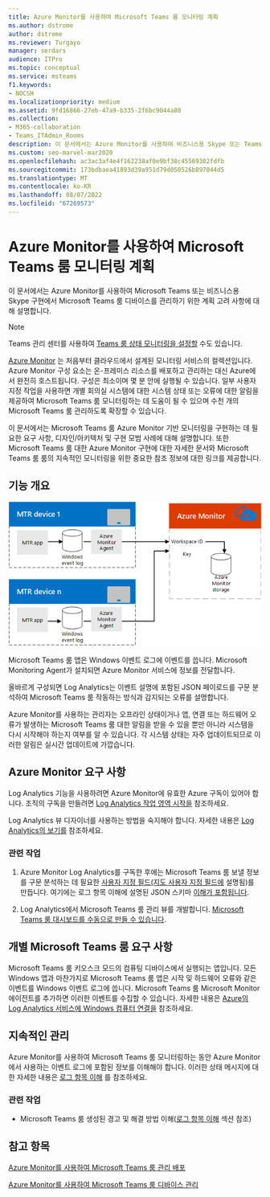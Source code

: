 ```yaml
---
title: Azure Monitor를 사용하여 Microsoft Teams 룸 모니터링 계획
ms.author: dstrome
author: dstrome
ms.reviewer: Turgayo
manager: serdars
audience: ITPro
ms.topic: conceptual
ms.service: msteams
f1.keywords:
- NOCSH
ms.localizationpriority: medium
ms.assetid: 9fd16866-27eb-47a9-b335-2f6bc9044a80
ms.collection:
- M365-collaboration
- Teams_ITAdmin_Rooms
description: 이 문서에서는 Azure Monitor를 사용하여 비즈니스용 Skype 또는 Teams 구현에서 Microsoft Teams 룸 모니터링하기 위한 계획 고려 사항에 대해 설명합니다.
ms.custom: seo-marvel-mar2020
ms.openlocfilehash: ac3ac3af4e4f162238af0e9bf38c45569302fdfb
ms.sourcegitcommit: 173bdbaea41893d39a951d79d050526b897044d5
ms.translationtype: MT
ms.contentlocale: ko-KR
ms.lasthandoff: 08/07/2022
ms.locfileid: "67269573"
---
```

# <a name="plan-microsoft-teams-rooms-monitoring-with-azure-monitor"></a>Azure Monitor를 사용하여 Microsoft Teams 룸 모니터링 계획
 
 이 문서에서는 Azure Monitor를 사용하여 Microsoft Teams 또는 비즈니스용 Skype 구현에서 Microsoft Teams 룸 디바이스를 관리하기 위한 계획 고려 사항에 대해 설명합니다.

> [!NOTE]
> Teams 관리 센터를 사용하여 [Teams 룸 상태 모니터링을 설정할](../alerts/device-health-status.md) 수도 있습니다.

[Azure Monitor](/azure/azure-monitor/overview) 는 처음부터 클라우드에서 설계된 모니터링 서비스의 컬렉션입니다. Azure Monitor 구성 요소는 온-프레미스 리소스를 배포하고 관리하는 대신 Azure에서 완전히 호스트됩니다. 구성은 최소이며 몇 분 안에 실행될 수 있습니다. 일부 사용자 지정 작업을 사용하면 개별 회의실 시스템에 대한 시스템 상태 또는 오류에 대한 알림을 제공하여 Microsoft Teams 룸 모니터링하는 데 도움이 될 수 있으며 수천 개의 Microsoft Teams 룸 관리하도록 확장할 수 있습니다.
  
이 문서에서는 Microsoft Teams 룸 Azure Monitor 기반 모니터링을 구현하는 데 필요한 요구 사항, 디자인/아키텍처 및 구현 모범 사례에 대해 설명합니다. 또한 Microsoft Teams 룸 대한 Azure Monitor 구현에 대한 자세한 문서와 Microsoft Teams 룸 룸의 지속적인 모니터링을 위한 중요한 참조 정보에 대한 링크를 제공합니다.
  
## <a name="functional-overview"></a>기능 개요

![Azure Monitor를 사용하는 Microsoft Teams 룸 관리 다이어그램](../media/3f2ae1b8-61ea-4cd6-afb4-4bd75ccc746a.png)
  
Microsoft Teams 룸 앱은 Windows 이벤트 로그에 이벤트를 씁니다. Microsoft Monitoring Agent가 설치되면 Azure Monitor 서비스에 정보를 전달합니다.
  
올바르게 구성되면 Log Analytics는 이벤트 설명에 포함된 JSON 페이로드를 구문 분석하여 Microsoft Teams 룸 작동하는 방식과 감지되는 오류를 설명합니다.
  
Azure Monitor를 사용하는 관리자는 오프라인 상태이거나 앱, 연결 또는 하드웨어 오류가 발생하는 Microsoft Teams 룸 대한 알림을 받을 수 있을 뿐만 아니라 시스템을 다시 시작해야 하는지 여부를 알 수 있습니다. 각 시스템 상태는 자주 업데이트되므로 이러한 알림은 실시간 업데이트에 가깝습니다.
  
## <a name="azure-monitor-requirements"></a>Azure Monitor 요구 사항

Log Analytics 기능을 사용하려면 Azure Monitor에 유효한 Azure 구독이 있어야 합니다. 조직의 구독을 만들려면 [Log Analytics 작업 영역 시작을](/azure/azure-monitor/learn/quick-create-workspace) 참조하세요.
  
Log Analytics 뷰 디자이너를 사용하는 방법을 숙지해야 합니다. 자세한 내용은 [Log Analytics의 보기를](/azure/azure-monitor/platform/view-designer) 참조하세요.
  
### <a name="related-tasks"></a>관련 작업

1. Azure Monitor Log Analytics를 구독한 후에는 Microsoft Teams 룸 보낼 정보를 구문 분석하는 데 필요한 [사용자 지정 필드(지도 사용자 지정 필드에](azure-monitor-deploy.md#Custom_fields) 설명됨)를 만듭니다. 여기에는 로그 항목 이해에 설명된 JSON 스키마 [이해가 포함됩니다](azure-monitor-manage.md#understand-the-log-entries).
    
2. Log Analytics에서 Microsoft Teams 룸 관리 뷰를 개발합니다. [Microsoft Teams 룸 대시보드를 수동으로 만들 수 있습니다](azure-monitor-deploy.md#create-a-microsoft-teams-rooms-dashboard-manually).
    
## <a name="individual-microsoft-teams-rooms-requirements"></a>개별 Microsoft Teams 룸 요구 사항

Microsoft Teams 룸 키오스크 모드의 컴퓨팅 디바이스에서 실행되는 앱입니다. 모든 Windows 앱과 마찬가지로 Microsoft Teams 룸 앱은 시작 및 하드웨어 오류와 같은 이벤트를 Windows 이벤트 로그에 씁니다. Microsoft Teams 룸 Microsoft Monitor 에이전트를 추가하면 이러한 이벤트를 수집할 수 있습니다. 자세한 내용은 [Azure의 Log Analytics 서비스에 Windows 컴퓨터 연결을](/azure/azure-monitor/platform/agent-windows) 참조하세요.
  
## <a name="ongoing-management"></a>지속적인 관리

Azure Monitor를 사용하여 Microsoft Teams 룸 모니터링하는 동안 Azure Monitor에서 사용하는 이벤트 로그에 포함된 정보를 이해해야 합니다. 이러한 상태 메시지에 대한 자세한 내용은 [로그 항목 이해](azure-monitor-manage.md#understand-the-log-entries) 를 참조하세요.
  
### <a name="related-tasks"></a>관련 작업

- Microsoft Teams 룸 생성된 경고 및 해결 방법 이해([로그 항목 이해](azure-monitor-manage.md#understand-the-log-entries) 섹션 참조)
    
## <a name="see-also"></a>참고 항목

[Azure Monitor를 사용하여 Microsoft Teams 룸 관리 배포](azure-monitor-deploy.md)
  
[Azure Monitor를 사용하여 Microsoft Teams 룸 디바이스 관리](azure-monitor-manage.md)
